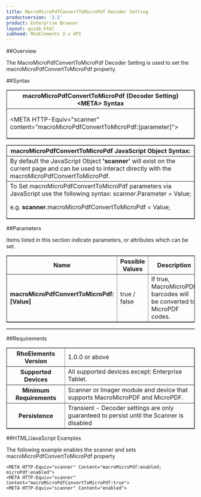```yaml
---
title: MacroMicroPdfConvertToMicroPdf Decoder Setting
productversion: '2.5'
product: Enterprise Browser
layout: guide.html
subhead: RhoElements 2.x API
---
```


##Overview

The MacroMicroPdfConvertToMicroPdf Decoder Setting is used to set the macroMicroPdfConvertToMicroPdf property.

##Syntax

<table class="facelift" style="width:100%" border="1" padding="5px"> <tr><th class="tableHeading">macroMicroPdfConvertToMicroPdf (Decoder Setting) &lt;META&gt; Syntax
</th></tr><tr><td class="clsSyntaxCells clsOddRow"><p>&lt;META HTTP-Equiv="scanner" content="macroMicroPdfConvertToMicroPdf:[parameter]"&gt;</p></td></tr></table>
<table class="facelift" style="width:100%" border="1" padding="5px"> <tr><th class="tableHeading">macroMicroPdfConvertToMicroPdf JavaScript Object Syntax:</th></tr><tr><td class="clsSyntaxCells clsOddRow">
By default the JavaScript Object <b>'scanner'</b> will exist on the current page and can be used to interact directly with the macroMicroPdfConvertToMicroPdf.
</td></tr><tr><td class="clsSyntaxCells clsEvenRow">
To Set macroMicroPdfConvertToMicroPdf parameters via JavaScript use the following syntax: scanner.Parameter = Value;
<P />e.g. <b>scanner</b>.macroMicroPdfConvertToMicroPdf = Value;
</td></tr></table>

##Parameters


Items listed in this section indicate parameters, or attributes which can be set.
<table class="facelift" style="width:100%" border="1" padding="5px"> <col width="20%" /><col width="20%" /><col width="38%" /><col width="22%" /><tr><th class="tableHeading">Name</th><th class="tableHeading">Possible Values</th><th class="tableHeading">Description</th><th class="tableHeading">Default Value</th></tr><tr><td class="clsSyntaxCells clsOddRow"><b>macroMicroPdfConvertToMicroPdf:[Value]
</b></td><td class="clsSyntaxCells clsOddRow">true / false</td><td class="clsSyntaxCells clsOddRow">If true, MacroMicroPDF barcodes will be converted to MicroPDF codes.</td><td class="clsSyntaxCells clsOddRow">Device specific</td></tr></table>
<table class="facelift" style="width:100%" border="1" padding="5px"> <col width="78%" /><col width="8%" /><col width="1%" /><col width="5%" /><col width="1%" /><col width="5%" /><col width="2%" /></table>





##Requirements

<table class="facelift" style="width:100%" border="1" padding="5px"> <tr><th class="tableHeading">RhoElements Version</th><td class="clsSyntaxCell clsEvenRow">1.0.0 or above
</td></tr><tr><th class="tableHeading">Supported Devices</th><td class="clsSyntaxCell clsOddRow">All supported devices except: Enterprise Tablet.</td></tr><tr><th class="tableHeading">Minimum Requirements</th><td class="clsSyntaxCell clsOddRow">Scanner or Imager module and device that supports MacroMicroPDF and MicroPDF.</td></tr><tr><th class="tableHeading">Persistence</th><td class="clsSyntaxCell clsEvenRow">Transient - Decoder settings are only guaranteed to persist until the Scanner is disabled</td></tr></table>


##HTML/JavaScript Examples

The following example enables the scanner and sets macroMicroPdfConvertToMicroPdf property

	<META HTTP-Equiv="scanner" Content="macroMicroPdf:enabled; microPdf:enabled">
	<META HTTP-Equiv="scanner" Content="macroMicroPdfConvertToMicroPdf:true">
	<META HTTP-Equiv="scanner" Content="enabled">
					





